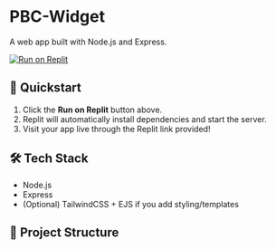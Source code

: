 # PBC-Widget

A web app built with Node.js and Express.

[![Run on Replit](https://replit.com/badge/github/GoBooth/PBC-Widget)](https://replit.com/github/GoBooth/PBC-Widget)

## 🚀 Quickstart

1. Click the **Run on Replit** button above.
2. Replit will automatically install dependencies and start the server.
3. Visit your app live through the Replit link provided!

## 🛠 Tech Stack

- Node.js
- Express
- (Optional) TailwindCSS + EJS if you add styling/templates

## 📄 Project Structure


